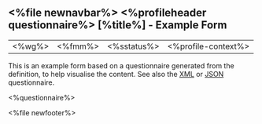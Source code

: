 &lt;%file newnavbar%&gt;
&lt;%profileheader questionnaire%&gt;
\[%title%\] - Example Form
--------------------------

|              |               |                   |                           |
|--------------|---------------|-------------------|---------------------------|
| &lt;%wg%&gt; | &lt;%fmm%&gt; | &lt;%sstatus%&gt; | &lt;%profile-context%&gt; |

This is an example form based on a questionnaire generated from the definition, to help visualise the content. See also the [XML](%3C%name%%3E.xml.html) or [JSON](%3C%name%%3E.json.html) questionnaire.

&lt;%questionnaire%&gt;
 

&lt;%file newfooter%&gt;
